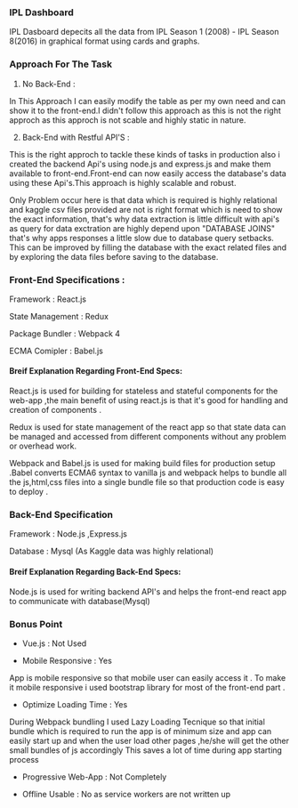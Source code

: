 ### IPL Dashboard 
IPL Dasboard depecits all the data from IPL Season 1 (2008) - IPL Season 8(2016) in graphical format using cards and graphs.

### Approach For The Task
1. No Back-End : 

In This Approach I can easily modify the table as per my own need and can show it to the front-end.I didn't follow this approach as 
this is not the right approch as this approch is not scable and highly static in nature.

2. Back-End with Restful API'S :

This is the right approch to tackle these kinds of tasks in production also i created the backend Api's using node.js and express.js
and make them available to front-end.Front-end can now easily access the database's data using these Api's.This approach is highly
scalable and robust.

Only Problem occur here is that data which is required is highly relational and kaggle csv files provided are not is right format which is need to show the exact information, that's why data extraction is little difficult with
api's as query for data exctration are highly depend upon "DATABASE JOINS" that's why apps responses a little slow due to database query setbacks.
This can be improved by filling the database with the exact related files and by exploring the data files before saving to the database.



### Front-End Specifications :
Framework : React.js 

State Management : Redux

Package Bundler : Webpack 4

ECMA Comipler : Babel.js 

#### Breif Explanation Regarding Front-End Specs:
React.js is used for building for stateless and stateful components for the web-app ,the main benefit of using react.js is that 
it's good for handling and creation of components .

Redux is used for state management of the react app so that state data can be managed and accessed from different components without
any problem or overhead work.

Webpack and Babel.js is used for making build files for production setup .Babel converts ECMA6 syntax to vanilla js and webpack helps to
bundle all the js,html,css files into a single bundle file so that production code is easy to deploy .

### Back-End Specification 
Framework : Node.js ,Express.js 

Database : Mysql (As Kaggle data was highly relational)

#### Breif Explanation Regarding Back-End Specs:

Node.js is used for writing backend API's and helps the front-end react app to communicate with database(Mysql) 



### Bonus Point
* Vue.js : Not Used 

* Mobile Responsive : Yes 


App is mobile responsive so that mobile user can easily access it . To make it mobile responsive i used bootstrap library for 
most of the front-end part .


    
* Optimize Loading Time : Yes 


During Webpack bundling I used Lazy Loading Tecnique so that initial bundle which is required to run the app is of minimum
size and app can easily start up and when the user load other pages ,he/she will get the other small bundles of js accordingly
This saves a lot of time during app starting process


* Progressive Web-App : Not Completely
 
* Offline Usable : No as service workers are not written up 
 
 
 




